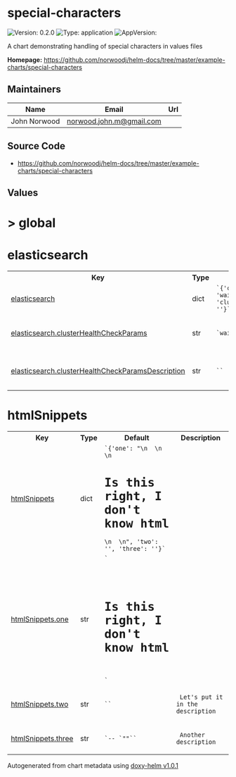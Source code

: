 
# special-characters



![Version: 0.2.0](https://img.shields.io/badge/Version-0.2.0-informational?style=flat-square) ![Type: application](https://img.shields.io/badge/Type-application-informational?style=flat-square) ![AppVersion: ](https://img.shields.io/badge/AppVersion--informational?style=flat-square)



A chart demonstrating handling of special characters in values files



**Homepage:** <https://github.com/norwoodj/helm-docs/tree/master/example-charts/special-characters>



## Maintainers

| Name | Email | Url |
| ---- | ------ | --- |
| John Norwood | <norwood.john.m@gmail.com> |  |




## Source Code

* <https://github.com/norwoodj/helm-docs/tree/master/example-charts/special-characters>




## Values



<h1>> global</h1><h1>elasticsearch</h1>
<table style="">
    <tr>
        <th>Key</th>
        <th>Type</th>
        <th>Default</th>
        <th>Description</th>
    </tr>
<tr style="" ><td>

[elasticsearch](./values.yaml#L1)

</td><td>dict</td><td><code>`{'clusterHealthCheckParams': 'wait_for_status=yellow&timeout=1s', 'clusterHealthCheckParamsDescription': ''}`</code></td><td></td></tr><tr style="" ><td>

[elasticsearch.clusterHealthCheckParams](./values.yaml#L3)

</td><td>str</td><td><code>`wait_for_status=yellow&timeout=1s`</code></td><td><p><code> The Elasticsearch cluster health status params that will be used by readinessProbe command</code></p></td></tr><tr style="" ><td>

[elasticsearch.clusterHealthCheckParamsDescription](./values.yaml#L6)

</td><td>str</td><td><code>``</code></td><td><p><code> Now let's put some special characters in the description: wait_for_status=yellow&amp;timeout=1s</code></p></td></tr>
</table>

<h1>htmlSnippets</h1>
<table style="">
    <tr>
        <th>Key</th>
        <th>Type</th>
        <th>Default</th>
        <th>Description</th>
    </tr>
<tr style="" ><td>

[htmlSnippets](./values.yaml#L8)

</td><td>dict</td><td><code>`{'one': "<html>\n  <head></head>\n  <body>\n    <h1>Is this right, I don't know html</h1>\n  </body>\n</html>", 'two': '', 'three': ''}`</code></td><td></td></tr><tr style="" ><td>

[htmlSnippets.one](./values.yaml#L9)

</td><td>str</td><td><code>`<html>
  <head></head>
  <body>
    <h1>Is this right, I don't know html</h1>
  </body>
</html>`</code></td><td></td></tr><tr style="" ><td>

[htmlSnippets.two](./values.yaml#L20)

</td><td>str</td><td><code>``</code></td><td><p><code> Let's put it in the description <html></html></code></p></td></tr><tr style="" ><td>

[htmlSnippets.three](./values.yaml#L24)

</td><td>str</td><td><code>`-- `"<html><head></head></html>"``</code></td><td><p><code> Another description</code></p></td></tr>
</table>



Autogenerated from chart metadata using [doxy-helm v1.0.1](https://github.com/tactful-ai/doxyhelm)
    